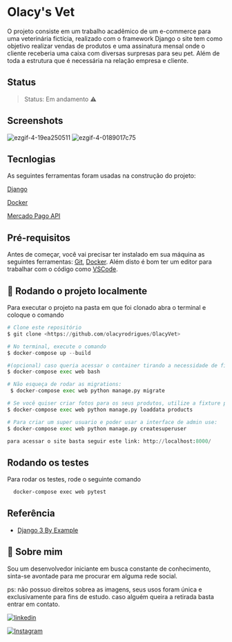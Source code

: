 
# Olacy's Vet

O projeto consiste em um trabalho acadêmico de um e-commerce para uma veterinária fictícia, realizado com o framework 
Django o site tem como objetivo realizar vendas de produtos e uma assinatura mensal onde
o cliente receberia uma caixa com diversas surpresas para seu pet. Além de toda a estrutura 
que é necessária na relação empresa e cliente.



## Status

>  Status: Em andamento ⚠️


## Screenshots

![ezgif-4-19ea250511](https://user-images.githubusercontent.com/71050110/178052749-be1d1a22-fff6-4fe2-895f-adae7be3fd7a.gif)
![ezgif-4-0189017c75](https://user-images.githubusercontent.com/71050110/178052268-8ee42c84-4043-424f-9816-f20217646792.gif)


## Tecnlogias

As seguintes ferramentas foram usadas na construção do projeto:

[Django](https://www.djangoproject.com)

[Docker](https://www.docker.com)

[Mercado Pago API](https://www.mercadopago.com.br/developers/pt/guides/online-payments)
## Pré-requisitos

Antes de começar, você vai precisar ter instalado em sua máquina as seguintes ferramentas:
[Git](https://git-scm.com), [Docker](https://www.docker.com/get-started/). 
Além disto é bom ter um editor para trabalhar com o código como [VSCode](https://code.visualstudio.com/).
## 🎲 Rodando o projeto localmente

Para executar o projeto na pasta em que foi clonado abra o terminal e coloque o comando

```python
# Clone este repositório
$ git clone <https://github.com/olacyrodrigues/OlacyVet>

# No terminal, execute o comando
$ docker-compose up --build

#(opcional) caso queria acessar o container tirando a necessidade de ficar digitando docker-compose exec web em todos comandos basta executar:
$ docker-compose exec web bash

# Não esqueça de rodar as migrations:
 $ docker-compose exec web python manage.py migrate

# Se você quiser criar fotos para os seus produtos, utilize a fixture products.json. As imagens também estão nesse repositório, na pasta media. Para inserir os produtos no banco de dados execute:
$ docker-compose exec web python manage.py loaddata products

# Para criar um super usuario e poder usar a interface de admin use:
$ docker-compose exec web python manage.py createsuperuser

para acessar o site basta seguir este link: http://localhost:8000/
```


## Rodando os testes

Para rodar os testes, rode o seguinte comando

```bash
  docker-compose exec web pytest
```


## Referência

 - [Django 3 By Example](https://www.amazon.com.br/Aprenda-Django-com-Exemplos-Profissionais/dp/658605723X/ref=asc_df_658605723X/?tag=googleshopp00-20&linkCode=df0&hvadid=379748659420&hvpos=&hvnetw=g&hvrand=2034265693739587747&hvpone=&hvptwo=&hvqmt=&hvdev=c&hvdvcmdl=&hvlocint=&hvlocphy=1001646&hvtargid=pla-944617609858&psc=1)

## 🚀 Sobre mim
<p>Sou um desenvolvedor iniciante em busca constante de conhecimento, sinta-se avontade para
me procurar em alguma rede social.</p>
<p> ps: não possuo direitos sobrea as imagens, seus usos foram única e exclusivamente para fins de estudo. caso alguém queira a retirada basta entrar em contato.</p>

[![linkedin](https://img.shields.io/badge/linkedin-0A66C2?style=for-the-badge&logo=linkedin&logoColor=white)](https://www.linkedin.com/in/olacy-rodrigues-449a03170/)

[![Instagram](https://img.shields.io/badge/Instagram-E4405F?style=for-the-badge&logo=instagram&logoColor=white)](https://www.instagram.com/olacyrodrigues/)


